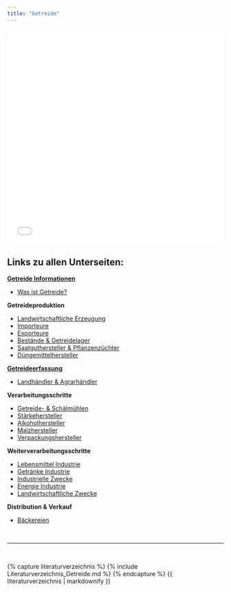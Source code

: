 ```yaml
---
title: "Getreide"
---
```


<iframe src="Getreide-Schaubild.pdf" style="width: 100%; height: 500px; border: none;"></iframe>

## Links zu allen Unterseiten:

[**Getreide Informationen**](Getreide-Informationen/Getreide-Informationen.html)

- [Was ist Getreide?](Getreideproduktion/Was-ist-Getreide.html)

**Getreideproduktion**

- [Landwirtschaftliche Erzeugung](Getreideproduktion/Landwirtschaftliche-Erzeugung.html)
- [Importeure](Getreideproduktion/Importeure.html)
- [Exporteure](Getreideproduktion/Exporteure.html)
- [Bestände & Getreidelager](Getreideproduktion/Getreidelager-und-Bestaende.html)
- [Saatguthersteller & Pflanzenzüchter](Getreideproduktion/Saatguthersteller-und-Pflanzenzuechter.html)
- [Düngemittelhersteller](Getreideproduktion/Duengemittelhersteller.html)


[**Getreideerfassung**](Getreideerfassung/Getreideerfassung.html)

- [Landhändler & Agrarhändler](Getreideerfassung/Landhaendler.html)


**Verarbeitungsschritte**

- [Getreide- & Schälmühlen](Verarbeitungsschritte/Getreide-und-Schaelmuehlen.html)
- [Stärkehersteller](Verarbeitungsschritte/Staerkehersteller.html)
- [Alkoholhersteller](Verarbeitungsschritte/Alkoholhersteller.html)
- [Malzhersteller](Verarbeitungsschritte/Malzhersteller.html)
- [Verpackungshersteller](Verarbeitungsschritte/Verpackungshersteller.html)


**Weiterverarbeitungsschritte**

- [Lebensmittel Industrie](Weiterverarbeitungsschritte/Lebensmittel-Industrie.html)
- [Getränke Industrie](Weiterverarbeitungsschritte/Getraenke-Industrie.html)
- [Industrielle Zwecke](Weiterverarbeitungsschritte/Industrielle-Zwecke.html)
- [Energie Industrie](Weiterverarbeitungsschritte/Energie-Industrie.html)
- [Landwirtschaftliche Zwecke](Weiterverarbeitungsschritte/Landwirtschaftliche-Zwecke.html)


**Distribution & Verkauf**

- [Bäckereien](Distribution-und-Verkauf/Baeckereien.html)





<br>

---

<br> 


{% capture literaturverzeichnis %} 
{% include Literaturverzeichnis_Getreide.md %} 
{% endcapture %} 
{{ literaturverzeichnis | markdownify }}


